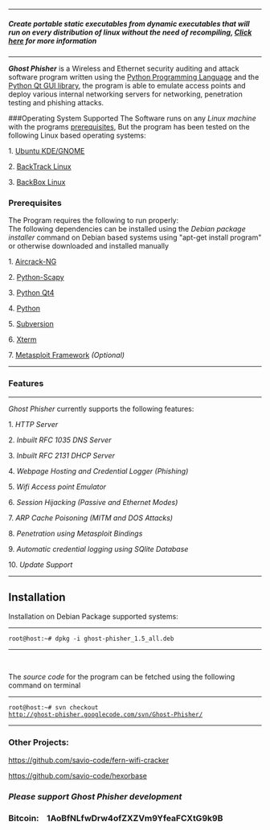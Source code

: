 

<hr>
  <h5>Create portable static executables from dynamic executables that will run on every distribution of linux without the need of recompiling, <a target="_blank" href="http://www.elfex-linker.com">Click here</a> for more information</h5>
  <hr>
  
<i><b>Ghost Phisher</b></i> is a Wireless and Ethernet security auditing and attack software program written using the <a href="http://www.python.org/">Python Programming Language</a> and the <a href="http://www.riverbankcomputing.co.uk/software/pyqt/intro">Python Qt GUI library</a>, the program is able to emulate access points and deploy various internal networking servers for networking, penetration testing and phishing attacks.

###Operating System Supported
The Software runs on any <i>Linux machine</i> with the programs <a href="#prerequisites">prerequisites</a>, But the program has been tested on the following Linux based operating systems:
<p>1. <a href="http://www.ubuntu.com/">Ubuntu KDE/GNOME</a></p>
<p>2. <a href="http://www.backtrack-linux.org/">BackTrack Linux</a></p>
<p>3. <a href="http://www.backbox.org/">BackBox Linux</a></p>


### Prerequisites
The Program requires the following to run properly:<br>
The following dependencies can be installed using the <i>Debian package installer</i> command on Debian based systems using "apt-get install program" or otherwise downloaded
and installed manually
<p>1. <a href="http://www.aircrack-ng.org/">Aircrack-NG</a></li>
<p>2. <a href="http://www.secdev.org/projects/scapy/">Python-Scapy</a></li>
<p>3. <a href="http://www.riverbankcomputing.co.uk/software/pyqt/intro">Python Qt4</a></li>
<p>4. <a href="http://www.python.org/">Python</a></li>
<p>5. <a href="http://subversion.tigris.org/">Subversion</a></li>
<p>6. <a href="http://invisible-island.net/xterm/">Xterm</a></li>
<p>7. <a href="http://www.metasploit.com/">Metasploit Framework</a> <i>(Optional)</i></li>
<hr>

### Features
<hr>
<i>Ghost Phisher</i> currently supports the following features:

<p>1. <i>HTTP Server</i></li>
<p>2. <i>Inbuilt RFC 1035 DNS Server</i></li>
<p>3. <i>Inbuilt RFC 2131 DHCP Server</i></li>
<p>4. <i>Webpage Hosting and Credential Logger (Phishing)</i></li>
<p>5. <i>Wifi Access point Emulator</i></li>
<p>6. <i>Session Hijacking (Passive and Ethernet Modes)</i></li>
<p>7. <i>ARP Cache Poisoning (MITM and DOS Attacks)</i></li>
<p>8. <i>Penetration using Metasploit Bindings</i></li>
<p>9. <i>Automatic credential logging using SQlite Database</i></li>
<p>10. <i>Update Support</i></li>

<hr>

## Installation
Installation on Debian Package supported systems:
<br><hr>
<code>root@host:~# dpkg -i ghost-phisher_1.5_all.deb</code>
<hr><br>

The <i>source code</i> for the program can be fetched using the following command on terminal
<br><hr>
<code>root@host:~# svn checkout http://ghost-phisher.googlecode.com/svn/Ghost-Phisher/</code>
<hr>


### Other Projects:

https://github.com/savio-code/fern-wifi-cracker

https://github.com/savio-code/hexorbase

<h3><i>Please support Ghost Phisher development</i></h3>
<h3>Bitcoin: &nbsp;&nbsp;  1AoBfNLfwDrw4ofZXZVm9YfeaFCXtG9k9B</h3>
